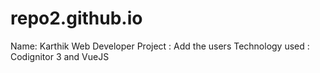 # repo2.github.io

Name: Karthik
Web Developer
Project : Add the users 
Technology used : Codignitor 3 and VueJS
